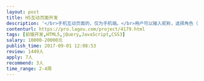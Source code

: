 ```yaml
---                
layout: post       
title: H5互动页面开发           
description: '</br>手机互动页面的，仅为手机端。</br>用户可以输入昵称，选择角色（男/女），在门店内场景浏览，可以点击“+”弹开一些问题对话框。这些为基本功能。</br>'     
contenturl: https://pro.lagou.com/project/4179.html      
tags: [前端开发,HTML5,jQuery,JavaScript,CSS3]            
salary: 10000-20000元          
publish_time: 2017-09-01 12:08:53         
review: 1449人                   
apply: 7人                   
recommend: 3人                   
time_range: 2-4周              
---                 
```


